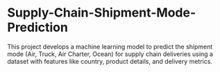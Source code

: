 # Supply-Chain-Shipment-Mode-Prediction
This project develops a machine learning model to predict the shipment mode (Air, Truck, Air Charter, Ocean) for supply chain deliveries using a dataset with features like country, product details, and delivery metrics. 
